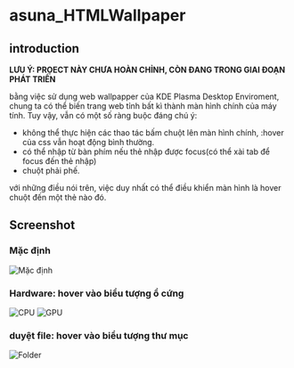 # asuna_HTMLWallpaper
## introduction


**LƯU Ý: PRỌECT NÀY CHƯA HOÀN CHỈNH, CÒN ĐANG TRONG GIAI ĐOẠN PHÁT TRIỂN**


bằng việc sử dụng web wallpapper của KDE Plasma Desktop Enviroment, chung ta có thể biến trang web tỉnh bất kì thành màn hình chính của máy tính. Tuy vậy, vẫn có một số ràng buộc đáng chú ý:
 - không thể thực hiện các thao tác bấm chuột lên màn hình chính, :hover của css vẫn hoạt động bình thường.
 - có thể nhập từ bàn phím nếu thẻ nhập được focus(có thể xài tab để focus đến thẻ nhập)
 - chuột phải phế.

với những điều nói trên, việc duy nhất có thể điều khiển màn hình là hover chuột đến một thẻ nào đó.
## Screenshot
### Mặc định 
![Mặc định]()
### Hardware: hover vào biểu tượng ổ cứng
![CPU]()
![GPU]() 
### duyệt file: hover vào biểu tượng thư mục
![Folder]() 
